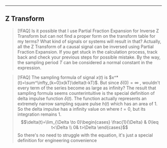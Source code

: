 
---
## Z Transform

> [!FAQ] Is it possible that I use Partial Fraction Expansion for Inverse Z Transform but can not find a proper form on the transform table for my terms? What kind of signals or systems will result in that?
> Actually, all the Z Transform of a causal signal can be inversed using Partial Fraction Expansion. If you get stuck in the calculation process, track back and check your previous steps for possible mistake. By the way, the sampling period $T$ can be considered a normal constant in the expression.

> [!FAQ] The sampling formula of signal $x(t)$ is $x^*(t)=\sum^\infty_{k=0}x(kT)\delta(t-kT)$. But since $\delta(0)=\infty$ , wouldn't every term of the series become as large as infinity?
> The result that sampling formula seems counterintuitive is the special definition of delta impulse function $\delta(t)$. The function actually represents an extremely narrow sampling square pulse $h(t)$ which has an area of 1. So the delta impulse has a infinity value on where $t=0$, but its integration remains $1$.
> $$\delta(t)=\lim_{\Delta \to 0}\begin{cases} \frac{1}{\Delta} & 0\leq t<\Delta \\ 0& t>\Delta \end{cases}$$
> So there's no need to struggle with the equation, it's just a special definition for engineering convenience








